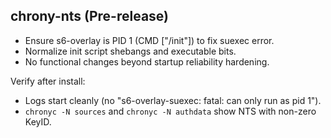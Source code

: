 ## chrony-nts (Pre-release)

- Ensure s6-overlay is PID 1 (CMD ["/init"]) to fix suexec error.
- Normalize init script shebangs and executable bits.
- No functional changes beyond startup reliability hardening.

Verify after install:
- Logs start cleanly (no "s6-overlay-suexec: fatal: can only run as pid 1").
- `chronyc -N sources` and `chronyc -N authdata` show NTS with non-zero KeyID.
